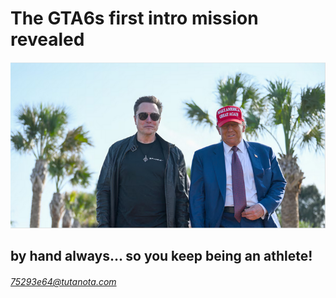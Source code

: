 # The GTA6s first intro mission revealed

![Yay](./img/qualifies_to_a_gta_starting_mission.png)

## by hand always... so you keep being an athlete!

###### 75293e64@tutanota.com
